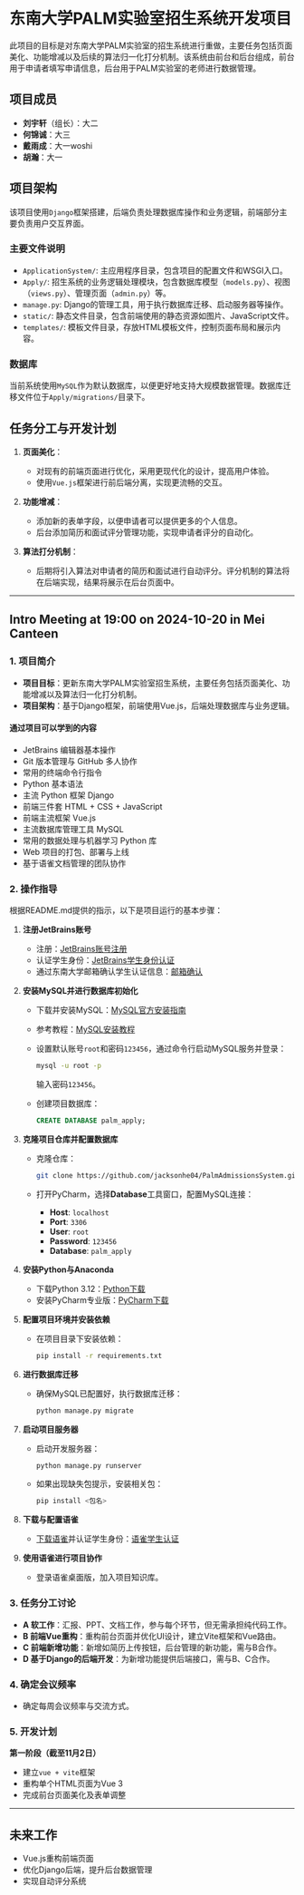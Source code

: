 # 东南大学PALM实验室招生系统开发项目

此项目的目标是对东南大学PALM实验室的招生系统进行重做，主要任务包括页面美化、功能增减以及后续的算法归一化打分机制。该系统由前台和后台组成，前台用于申请者填写申请信息，后台用于PALM实验室的老师进行数据管理。

## 项目成员

- **刘宇轩**（组长）：大二
- **何锦诚**：大三
- **戴雨成**：大一woshi
- **胡瀚**：大一

## 项目架构

该项目使用`Django`框架搭建，后端负责处理数据库操作和业务逻辑，前端部分主要负责用户交互界面。

### 主要文件说明

- `ApplicationSystem/`: 主应用程序目录，包含项目的配置文件和WSGI入口。
- `Apply/`: 招生系统的业务逻辑处理模块，包含数据库模型（`models.py`）、视图（`views.py`）、管理页面（`admin.py`）等。
- `manage.py`: Django的管理工具，用于执行数据库迁移、启动服务器等操作。
- `static/`: 静态文件目录，包含前端使用的静态资源如图片、JavaScript文件。
- `templates/`: 模板文件目录，存放HTML模板文件，控制页面布局和展示内容。

### 数据库

当前系统使用`MySQL`作为默认数据库，以便更好地支持大规模数据管理。数据库迁移文件位于`Apply/migrations/`目录下。

## 任务分工与开发计划

1. **页面美化**：
   - 对现有的前端页面进行优化，采用更现代化的设计，提高用户体验。
   - 使用`Vue.js`框架进行前后端分离，实现更流畅的交互。

2. **功能增减**：
   - 添加新的表单字段，以便申请者可以提供更多的个人信息。
   - 后台添加简历和面试评分管理功能，实现申请者评分的自动化。

3. **算法打分机制**：
   - 后期将引入算法对申请者的简历和面试进行自动评分。评分机制的算法将在后端实现，结果将展示在后台页面中。

---

## Intro Meeting at 19:00 on 2024-10-20 in Mei Canteen

### 1. 项目简介
- **项目目标**：更新东南大学PALM实验室招生系统，主要任务包括页面美化、功能增减以及算法归一化打分机制。
- **项目架构**：基于Django框架，前端使用Vue.js，后端处理数据库与业务逻辑。

#### 通过项目可以学到的内容
- JetBrains 编辑器基本操作
- Git 版本管理与 GitHub 多人协作
- 常用的终端命令行指令
- Python 基本语法
- 主流 Python 框架 Django
- 前端三件套 HTML + CSS + JavaScript
- 前端主流框架 Vue.js
- 主流数据库管理工具 MySQL
- 常用的数据处理与机器学习 Python 库
- Web 项目的打包、部署与上线
- 基于语雀文档管理的团队协作

### 2. 操作指导

根据README.md提供的指示，以下是项目运行的基本步骤：

1. **注册JetBrains账号**
   - 注册：[JetBrains账号注册](https://account.jetbrains.com/)
   - 认证学生身份：[JetBrains学生身份认证](https://www.jetbrains.com/community/education/#students/)
   - 通过东南大学邮箱确认学生认证信息：[邮箱确认](https://mail.seu.edu.cn/)

2. **安装MySQL并进行数据库初始化**
   - 下载并安装MySQL：[MySQL官方安装指南](https://downloads.mysql.com/archives/installer/)
   - 参考教程：[MySQL安装教程](https://blog.csdn.net/m0_71422677/article/details/136007088)
   - 设置默认账号`root`和密码`123456`，通过命令行启动MySQL服务并登录：
     ```bash
     mysql -u root -p
     ```
     输入密码`123456`。

   - 创建项目数据库：
     ```sql
     CREATE DATABASE palm_apply;
     ```

3. **克隆项目仓库并配置数据库**
   - 克隆仓库：
     ```bash
     git clone https://github.com/jacksonhe04/PalmAdmissionsSystem.git
     ```

   - 打开PyCharm，选择**Database**工具窗口，配置MySQL连接：
      - **Host**: `localhost`
      - **Port**: `3306`
      - **User**: `root`
      - **Password**: `123456`
      - **Database**: `palm_apply`

4. **安装Python与Anaconda**
   - 下载Python 3.12：[Python下载](https://www.anaconda.com/download/success)
   - 安装PyCharm专业版：[PyCharm下载](https://www.jetbrains.com/pycharm/download/)

5. **配置项目环境并安装依赖**
   - 在项目目录下安装依赖：
     ```bash
     pip install -r requirements.txt
     ```

6. **进行数据库迁移**
   - 确保MySQL已配置好，执行数据库迁移：
     ```bash
     python manage.py migrate
     ```

7. **启动项目服务器**
   - 启动开发服务器：
     ```bash
     python manage.py runserver
     ```

   - 如果出现缺失包提示，安装相关包：
     ```bash
     pip install <包名>
     ```

8. **下载与配置语雀**
   - [下载语雀](https://www.yuque.com/download)并认证学生身份：[语雀学生认证](https://www.yuque.com/about/welfare)

9. **使用语雀进行项目协作**
   - 登录语雀桌面版，加入项目知识库。

### 3. 任务分工讨论
- **A 软工作**：汇报、PPT、文档工作，参与每个环节，但无需承担纯代码工作。
- **B 前端Vue重构**：重构前台页面并优化UI设计，建立Vite框架和Vue路由。
- **C 前端新增功能**：新增如简历上传按钮，后台管理的新功能，需与B合作。
- **D 基于Django的后端开发**：为新增功能提供后端接口，需与B、C合作。

### 4. 确定会议频率
- 确定每周会议频率与交流方式。

### 5. 开发计划

**第一阶段（截至11月2日）**
- 建立`vue + vite`框架
- 重构单个HTML页面为Vue 3
- 完成前台页面美化及表单调整

---

## 未来工作

- Vue.js重构前端页面
- 优化Django后端，提升后台数据管理
- 实现自动评分系统